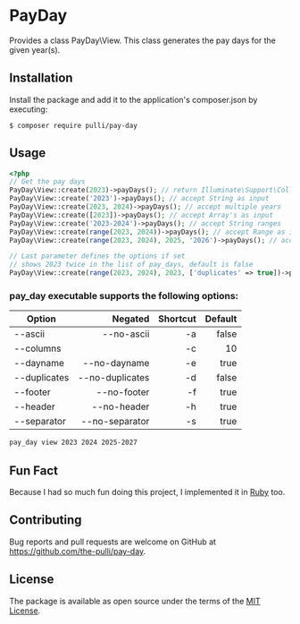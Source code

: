 # PayDay

Provides a class PayDay\View. This class generates the pay days for the given year(s).

## Installation

Install the package and add it to the application's composer.json by executing:

    $ composer require pulli/pay-day

## Usage

```php
<?php
// Get the pay days
PayDay\View::create(2023)->payDays(); // return Illuminate\Support\Collection with the pay days
PayDay\View::create('2023')->payDays(); // accept String as input
PayDay\View::create(2023, 2024)->payDays(); // accept multiple years
PayDay\View::create([2023])->payDays(); // accept Array's as input
PayDay\View::create('2023-2024')->payDays(); // accept String ranges
PayDay\View::create(range(2023, 2024))->payDays(); // accept Range as input
PayDay\View::create(range(2023, 2024), 2025, '2026')->payDays(); // accept a mix of all of them

// Last parameter defines the options if set
// shows 2023 twice in the list of pay_days, default is false
PayDay\View::create(range(2023, 2024), 2023, ['duplicates' => true])->payDays();
```

### pay_day executable supports the following options:

Option | Negated | Shortcut | Default
--- | ---: | ---: | ---:
--ascii | --no-ascii | -a | false
--columns | | -c | 10
--dayname | --no-dayname | -e | true
--duplicates | --no-duplicates | -d | false
--footer | --no-footer | -f | true
--header | --no-header | -h | true
--separator | --no-separator | -s | true

```bash
pay_day view 2023 2024 2025-2027
```

## Fun Fact

Because I had so much fun doing this project, I implemented it in [Ruby](https://github.com/the-pulli/payment_day) too.

## Contributing

Bug reports and pull requests are welcome on GitHub at https://github.com/the-pulli/pay-day.

## License

The package is available as open source under the terms of the [MIT License](https://opensource.org/licenses/MIT).
